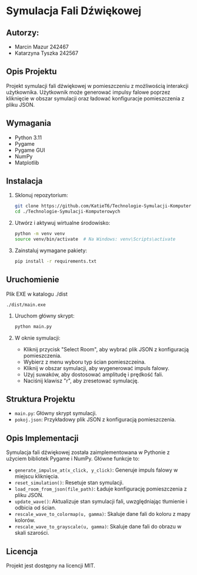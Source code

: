# Symulacja Fali Dźwiękowej

## Autorzy:
- Marcin Mazur 242467
- Katarzyna Tyszka 242567

## Opis Projektu
Projekt symulacji fali dźwiękowej w pomieszczeniu z możliwością interakcji użytkownika. Użytkownik może generować impulsy falowe poprzez kliknięcie w obszar symulacji oraz ładować konfiguracje pomieszczenia z pliku JSON.

## Wymagania
- Python 3.11
- Pygame
- Pygame GUI
- NumPy
- Matplotlib

## Instalacja
1. Sklonuj repozytorium:
    ```sh
    git clone https://github.com/KatieT6/Technologie-Symulacji-Komputerowych.git
    cd ./Technologie-Symulacji-Komputerowych
    ```

2. Utwórz i aktywuj wirtualne środowisko:
    ```sh
    python -m venv venv
    source venv/bin/activate  # Na Windows: venv\Scripts\activate
    ```

3. Zainstaluj wymagane pakiety:
    ```sh
    pip install -r requirements.txt
    ```

## Uruchomienie
Plik EXE w katalogu ./dist
```
./dist/main.exe
```

1. Uruchom główny skrypt:
    ```sh
    python main.py
    ```

2. W oknie symulacji:
    - Kliknij przycisk "Select Room", aby wybrać plik JSON z konfiguracją pomieszczenia.
    - Wybierz z menu wyboru typ ścian pomieszczeina.
    - Kliknij w obszar symulacji, aby wygenerować impuls falowy.
    - Użyj suwaków, aby dostosować amplitudę i prędkość fali.
    - Naciśnij klawisz "r", aby zresetować symulację.

## Struktura Projektu
- `main.py`: Główny skrypt symulacji.
- `pokoj.json`: Przykładowy plik JSON z konfiguracją pomieszczenia.

## Opis Implementacji
Symulacja fali dźwiękowej została zaimplementowana w Pythonie z użyciem bibliotek Pygame i NumPy. Główne funkcje to:
- `generate_impulse_at(x_click, y_click)`: Generuje impuls falowy w miejscu kliknięcia.
- `reset_simulation()`: Resetuje stan symulacji.
- `load_room_from_json(file_path)`: Ładuje konfigurację pomieszczenia z pliku JSON.
- `update_wave()`: Aktualizuje stan symulacji fali, uwzględniając tłumienie i odbicia od ścian.
- `rescale_wave_to_colormap(u, gamma)`: Skaluje dane fali do koloru z mapy kolorów.
- `rescale_wave_to_grayscale(u, gamma)`: Skaluje dane fali do obrazu w skali szarości.


## Licencja
Projekt jest dostępny na licencji MIT.